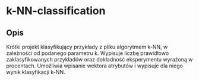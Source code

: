# k-NN-classification
## Opis

Krótki projekt klasyfikujący przykłady z pliku algorytmem k-NN, w zależności od podanego parametru k. 
Wypisuje liczbę prawidłowo zaklasyfikowanych przykładów oraz dokładność eksperymentu wyrażoną w procentach.
Umożliwia wpisanie wektora atrybutów i wypisuje dla niego wynik klasyfikacji k-NN.
